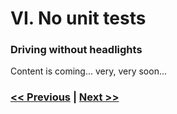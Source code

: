 # VI. No unit tests

### Driving without headlights

Content is coming... very, very soon...

### [<< Previous](https://dirtydozen.dev/pages/en/magic-strings.html/pages/en/large-method-bodies.html) | [Next >>](https://dirtydozen.dev/pages/en/magic-strings.html/pages/en/too-many-comments.html)